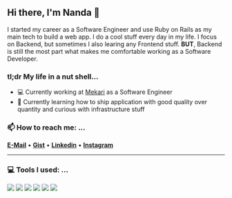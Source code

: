 ## Hi there, I'm Nanda 👋
I started my career as a Software Engineer and use Ruby on Rails as my main tech to build a web app. I do a cool stuff every day in my life. I focus on Backend, but sometimes I also learing any Frontend stuff. **BUT**, Backend is still the most part what makes me comfortable working as a Software Developer.

### tl;dr My life in a nut shell...
- 💻 Currently working at [Mekari](https://mekari.com) as a Software Engineer
- 🚀 Currently learning how to ship application with good quality over quantity and curious with infrastructure stuff
  
### 📫 How to reach me: ...
<span><b>[E-Mail](mailto:nandhasuhendra@gmail.com)</b> • </span>
<span><b>[Gist](https://gist.github.com/nandhasuhendra/)</b> • </span>
<span><b>[Linkedin](https://www.linkedin.com/in/sang-putu-nanda-suhendra/)</b> • </span>
<span><b>[Instagram](https://www.linkedin.com/in/sang-putu-nanda-suhendra/)</b>
<hr/>

### 💻 Tools I used: ...
<!-- https://github.com/Ileriayo/markdown-badges -->
![](https://img.shields.io/badge/Linux-FCC624?style=for-the-badge&logo=linux&logoColor=black)
![](https://img.shields.io/badge/VIM-%2311AB00.svg?style=for-the-badge&logo=vim&logoColor=white)
![](https://img.shields.io/badge/ruby-%23CC342D.svg?style=for-the-badge&logo=ruby&logoColor=white)
![](https://img.shields.io/badge/rails-%23CC0000.svg?style=for-the-badge&logo=ruby-on-rails&logoColor=white)
![](https://img.shields.io/badge/javascript-%23323330.svg?style=for-the-badge&logo=javascript&logoColor=%23F7DF1E)
![](https://img.shields.io/badge/postgres-%23316192.svg?style=for-the-badge&logo=postgresql&logoColor=white)

<!--
**nandhasuhendra/nandhasuhendra** is a ✨ _special_ ✨ repository because its `README.md` (this file) appears on your GitHub profile.

Here are some ideas to get you started:

- 🔭 I’m currently working on ...
- 🌱 I’m currently learning ...
- 👯 I’m looking to collaborate on ...
- 🤔 I’m looking for help with ...
- 💬 Ask me about ...
- 📫 How to reach me: ...
- 😄 Pronouns: ...
- ⚡ Fun fact: ....a
-->
